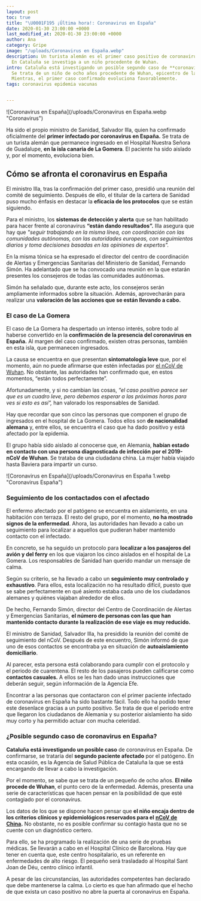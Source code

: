 ```yaml
---
layout: post
toc: true
title: "\U0001F195 ¡Última hora!: Coronavirus en España"
date: 2020-01-30 23:00:00 +0000
last_modified_at: 2020-01-30 23:00:00 +0000
author: Ana
category: Gripe
image: "/uploads/Coronavirus en España.webp"
description: Un turista alemán es el primer caso positivo de coronavirus en España.
  En Cataluña se investiga a un niño procedente de Wuhan.
intro: Cataluña está investigando un posible segundo caso de **coronavirus en España**.
  Se trata de un niño de ocho años procedente de Wuhan, epicentro de la epidemia.
  Mientras, el primer caso confirmado evoluciona favorablemente.
tags: coronavirus epidemia vacunas


---
```

![Coronavirus en España](/uploads/Coronavirus en España.webp "Coronavirus")

Ha sido el propio ministro de Sanidad, Salvador Illa, quien ha confirmado oficialmente del **primer infectado por coronavirus en España.** Se trata de un turista alemán que permanece ingresado en el Hospital Nuestra Señora de Guadalupe, **en la isla canaria de La Gomera**. El paciente ha sido aislado y, por el momento, evoluciona bien.

## Cómo se afronta el coronavirus en España

El ministro Illa, tras la confirmación del primer caso, presidió una reunión del comité de seguimiento. Después de ello, el titular de la cartera de Sanidad puso mucho énfasis en destacar la **eficacia de los protocolos** que se están siguiendo.

Para el ministro, los **sistemas de detección y alerta** que se han habilitado para hacer frente al coronavirus **“están dando resultados”.** Illa asegura que hay que _"seguir trabajando en la misma línea, con coordinación con las comunidades autónomas, con las autoridades europeas, con seguimientos diarios y toma decisiones basadas en las opiniones de expertos"._

En la misma tónica se ha expresado el director del centro de coordinación de Alertas y Emergencias Sanitarias del Ministerio de Sanidad, Fernando Simón. Ha adelantado que se ha convocado una reunión en la que estarán presentes los consejeros de todas las comunidades autónomas.

Simón ha señalado que, durante este acto, los consejeros serán ampliamente informados sobre la situación. Además, aprovecharán para realizar una **valoración de las acciones que se están llevando a cabo.**

### El caso de La Gomera

El caso de La Gomera ha despertado un intenso interés, sobre todo al haberse convertido en la **confirmación de la presencia del coronavirus en España.** Al margen del caso confirmado, existen otras personas, también en esta isla, que permanecen ingresados.

La causa se encuentra en que presentan **sintomatología leve** que, por el momento, aún no puede afirmarse que estén infectadas por [el nCoV de Wuhan](https://zenseiapp.com/gripe/coronavirus-de-wuhan-fake-news-vs-realidad/). No obstante, las autoridades han confirmado que, en estos momentos, “están todos perfectamente”.

Afortunadamente, y si no cambian las cosas, _“el caso positivo parece ser que es un cuadro leve, pero debemos esperar a las próximas horas para ves si esto es así”,_ han valorado los responsables de Sanidad.

Hay que recordar que son cinco las personas que componen el grupo de ingresados en el hospital de La Gomera. Todos ellos son **de nacionalidad alemana** y, entre ellos, se encuentra el caso que ha dado positivo y está afectado por la epidemia.

El grupo había sido aislado al conocerse que, en Alemania, **habían estado en contacto con una persona diagnosticada de infección** **por el 2019-nCoV de Wuhan**. Se trataba de una ciudadana china. La mujer había viajado hasta Baviera para impartir un curso.

![Coronavirus en España](/uploads/Coronavirus en España 1.webp "Coronavirus España")

### Seguimiento de los contactados con el afectado

El enfermo afectado por el patógeno se encuentra en aislamiento, en una habitación con terraza. El resto del grupo, por el momento, **no ha mostrado signos de la enfermedad**. Ahora, las autoridades han llevado a cabo un seguimiento para localizar a aquellos que pudieran haber mantenido contacto con el infectado.

En concreto, se ha seguido un protocolo para **localizar a los pasajeros del avión y del ferry** en los que viajaron los cinco aislados en el hospital de La Gomera. Los responsables de Sanidad han querido mandar un mensaje de calma.

Según su criterio, se ha llevado a cabo un **seguimiento muy controlado y exhaustivo**. Para ellos, esta localización no ha resultado difícil, puesto que se sabe perfectamente en qué asiento estaba cada uno de los ciudadanos alemanes y quiénes viajaban alrededor de ellos.

De hecho, Fernando Simón, director del Centro de Coordinación de Alertas y Emergencias Sanitarias, **el número de personas con las que han mantenido contacto durante la realización de ese viaje es muy reducido.**

El ministro de Sanidad, Salvador Illa, ha presidido la reunión del comité de seguimiento del nCoV. Después de este encuentro, Simón informó de que uno de esos contactos se encontraba ya en situación de **autoaislamiento domiciliario**.

Al parecer, esta persona está colaborando para cumplir con el protocolo y el periodo de cuarentena. El resto de los pasajeros pueden calificarse como **contactos casuales.** A ellos se les han dado unas instrucciones que deberán seguir, según información de la Agencia Efe.

Encontrar a las personas que contactaron con el primer paciente infectado de coronavirus en España ha sido bastante fácil. Todo ello ha podido tener este desenlace gracias a un punto positivo. Se trata de que el periodo entre que llegaron los ciudadanos de Alemania y su posterior aislamiento ha sido muy corto y ha permitido actuar con mucha celeridad.

### ¿Posible segundo caso de coronavirus en España?

**Cataluña está investigando un posible caso** de coronavirus en España. De confirmarse, se trataría del **segundo paciente afectado** por el patógeno. En esta ocasión, es la Agencia de Salud Pública de Cataluña la que se está encargando de llevar a cabo la investigación.

Por el momento, se sabe que se trata de un pequeño de ocho años. **El niño procede de Wuhan**, el punto cero de la enfermedad. Además, presenta una serie de características que hacen pensar en la posibilidad de que esté contagiado por el coronavirus.

Los datos de los que se dispone hacen pensar que **el niño encaja dentro de los criterios clínicos y epidemiológicos reservados para el** [**nCoV de China**](https://www.lavanguardia.com/internacional/20200202/473267693591/primera-muerte-coronavirus-fuera-china-filipinas.html)**.** No obstante, no es posible confirmar su contagio hasta que no se cuente con un diagnóstico certero.

Para ello, se ha programado la realización de una serie de pruebas médicas. Se llevarán a cabo en el Hospital Clínico de Barcelona. Hay que tener en cuenta que, este centro hospitalario, es un referente en enfermedades de alto riesgo. El pequeño será trasladado al Hospital Sant Joan de Déu, centro clínico infantil.

A pesar de las circunstancias, las autoridades competentes han declarado que debe mantenerse la calma. Lo cierto es que han afirmado que el hecho de que exista un caso positivo no abre la puerta al coronavirus en España.